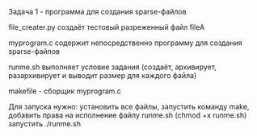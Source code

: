 Задача 1 - программа для создания sparse-файлов

file_creater.py создаёт тестовый разреженный файл fileA

myprogram.c содержит непосредственно программу для создания sparse-файлов

runme.sh выполняет условие задания (создаёт, архивирует, разархивирует и выводит размер для каждого файла)

makefile - сборщик myprogram.c


Для запуска нужно: 
  установить все файлы, запустить команду make, 
  добавить права на исполнение файлу runme.sh (chmod +x runme.sh)
  запустить ./runme.sh
